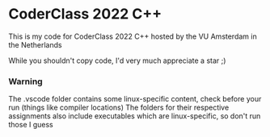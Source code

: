 # CoderClass 2022 C++

This is my code for CoderClass 2022 C++ hosted by the VU Amsterdam in the Netherlands

While you shouldn't copy code, I'd very much appreciate a star ;)

### Warning

The .vscode folder contains some linux-specific content, check before your run (things like compiler locations)
The folders for their respective assignments also include executables which are linux-specific, so don't run those I guess